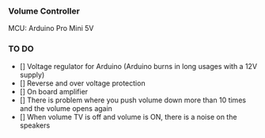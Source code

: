 ### Volume Controller
MCU: Arduino Pro Mini 5V

### TO DO
- [] Voltage regulator for Arduino (Arduino burns in long usages with a 12V supply)
- [] Reverse and over voltage protection
- [] On board amplifier
- [] There is problem where you push volume down more than 10 times and the volume opens again
- [] When volume TV is off and volume is ON, there is a noise on the speakers
